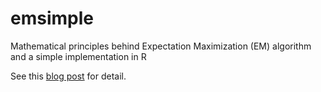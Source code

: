 # emsimple
Mathematical principles behind Expectation Maximization (EM) algorithm and a simple implementation in R 

See this [blog post](http://www.kaiyin.co.vu/2014/06/mathematical-principles-behind.html) for detail.

